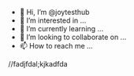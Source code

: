 - 👋 Hi, I’m @joytesthub
- 👀 I’m interested in ...
- 🌱 I’m currently learning ...
- 💞️ I’m looking to collaborate on ...
- 📫 How to reach me ...

<!---
joytesthub/joytesthub is a ✨ special ✨ repository because its `README.md` (this file) appears on your GitHub profile.
You can click the Preview link to take a look at your changes.
--->




//fadjfdal;kjkadfda
